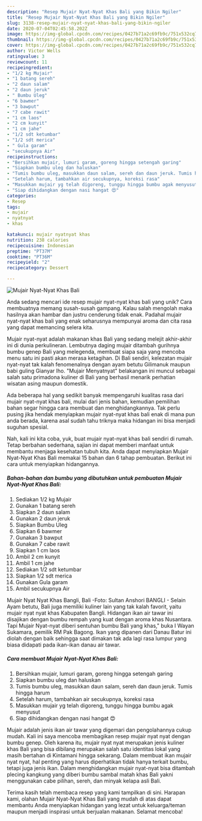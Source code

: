 ```yaml
---
description: "Resep Mujair Nyat-Nyat Khas Bali yang Bikin Ngiler"
title: "Resep Mujair Nyat-Nyat Khas Bali yang Bikin Ngiler"
slug: 3138-resep-mujair-nyat-nyat-khas-bali-yang-bikin-ngiler
date: 2020-07-04T02:45:58.202Z
image: https://img-global.cpcdn.com/recipes/0427b71a2c69fb9c/751x532cq70/mujair-nyat-nyat-khas-bali-foto-resep-utama.jpg
thumbnail: https://img-global.cpcdn.com/recipes/0427b71a2c69fb9c/751x532cq70/mujair-nyat-nyat-khas-bali-foto-resep-utama.jpg
cover: https://img-global.cpcdn.com/recipes/0427b71a2c69fb9c/751x532cq70/mujair-nyat-nyat-khas-bali-foto-resep-utama.jpg
author: Victor Wells
ratingvalue: 3
reviewcount: 11
recipeingredient:
- "1/2 kg Mujair"
- "1 batang sereh"
- "2 daun salam"
- "2 daun jeruk"
- " Bumbu Uleg"
- "6 bawmer"
- "3 bawput"
- "7 cabe rawit"
- "1 cm laos"
- "2 cm kunyit"
- "1 cm jahe"
- "1/2 sdt ketumbar"
- "1/2 sdt merica"
- " Gula garam"
- "secukupnya Air"
recipeinstructions:
- "Bersihkan mujair, lumuri garam, goreng hingga setengah garing"
- "Siapkan bumbu uleg dan haluskan"
- "Tumis bumbu uleg, masukkan daun salam, sereh dan daun jeruk. Tumis hingga harum"
- "Setelah harum, tambahkan air secukupnya, koreksi rasa"
- "Masukkan mujair yg telah digoreng, tunggu hingga bumbu agak menyusut"
- "Siap dihidangkan dengan nasi hangat 😍"
categories:
- Resep
tags:
- mujair
- nyatnyat
- khas

katakunci: mujair nyatnyat khas 
nutrition: 238 calories
recipecuisine: Indonesian
preptime: "PT37M"
cooktime: "PT36M"
recipeyield: "2"
recipecategory: Dessert

---
```



![Mujair Nyat-Nyat Khas Bali](https://img-global.cpcdn.com/recipes/0427b71a2c69fb9c/751x532cq70/mujair-nyat-nyat-khas-bali-foto-resep-utama.jpg)

Anda sedang mencari ide resep mujair nyat-nyat khas bali yang unik? Cara membuatnya memang susah-susah gampang. Kalau salah mengolah maka hasilnya akan hambar dan justru cenderung tidak enak. Padahal mujair nyat-nyat khas bali yang enak seharusnya mempunyai aroma dan cita rasa yang dapat memancing selera kita.

Mujair nyat-nyat adalah makanan khas Bali yang sedang melejit akhir-akhir ini di dunia perkulineran. Lembutnya daging mujair ditambah gurihnya bumbu genep Bali yang melegenda, membuat siapa saja yang mencoba menu satu ini pasti akan merasa ketagihan. Di Bali sendiri, kelezatan mujair nyat-nyat tak kalah fenomenalnya dengan ayam betutu Gilimanuk maupun babi guling Gianyar lho. &#34;Mujair Menyatnyat&#34; belakangan ini muncul sebagai salah satu primadona kuliner di Bali yang berhasil menarik perhatian wisatan asing maupun domestik.

Ada beberapa hal yang sedikit banyak mempengaruhi kualitas rasa dari mujair nyat-nyat khas bali, mulai dari jenis bahan, kemudian pemilihan bahan segar hingga cara membuat dan menghidangkannya. Tak perlu pusing jika hendak menyiapkan mujair nyat-nyat khas bali enak di mana pun anda berada, karena asal sudah tahu triknya maka hidangan ini bisa menjadi suguhan spesial.


Nah, kali ini kita coba, yuk, buat mujair nyat-nyat khas bali sendiri di rumah. Tetap berbahan sederhana, sajian ini dapat memberi manfaat untuk membantu menjaga kesehatan tubuh kita. Anda dapat menyiapkan Mujair Nyat-Nyat Khas Bali memakai 15 bahan dan 6 tahap pembuatan. Berikut ini cara untuk menyiapkan hidangannya.

<!--inarticleads1-->

##### Bahan-bahan dan bumbu yang dibutuhkan untuk pembuatan Mujair Nyat-Nyat Khas Bali:

1. Sediakan 1/2 kg Mujair
1. Gunakan 1 batang sereh
1. Siapkan 2 daun salam
1. Gunakan 2 daun jeruk
1. Siapkan  Bumbu Uleg
1. Siapkan 6 bawmer
1. Gunakan 3 bawput
1. Gunakan 7 cabe rawit
1. Siapkan 1 cm laos
1. Ambil 2 cm kunyit
1. Ambil 1 cm jahe
1. Sediakan 1/2 sdt ketumbar
1. Siapkan 1/2 sdt merica
1. Gunakan  Gula garam
1. Ambil secukupnya Air


Mujair Nyat Nyat Khas Bangli, Bali -Foto: Sultan Anshori BANGLI - Selain Ayam betutu, Bali juga memiliki kuliner lain yang tak kalah favorit, yaitu mujair nyat nyat khas Kabupaten Bangli. Hidangan ikan air tawar ini disajikan dengan bumbu rempah yang kuat dengan aroma khas Nusantara. Tapi Mujair Nyat-nyat diberi sentuhan bumbu Bali yang khas,&#34; buka I Wayan Sukamara, pemilik RM Pak Bagong. Ikan yang dipanen dari Danau Batur ini diolah dengan baik sehingga saat dimakan tak ada lagi rasa lumpur yang biasa didapati pada ikan-ikan danau air tawar. 

<!--inarticleads2-->

##### Cara membuat Mujair Nyat-Nyat Khas Bali:

1. Bersihkan mujair, lumuri garam, goreng hingga setengah garing
1. Siapkan bumbu uleg dan haluskan
1. Tumis bumbu uleg, masukkan daun salam, sereh dan daun jeruk. Tumis hingga harum
1. Setelah harum, tambahkan air secukupnya, koreksi rasa
1. Masukkan mujair yg telah digoreng, tunggu hingga bumbu agak menyusut
1. Siap dihidangkan dengan nasi hangat 😍


Mujair adalah jenis ikan air tawar yang digemari dan pengolahannya cukup mudah. Kali ini saya mencoba membagikan resep mujair nyat nyat dengan bumbu genep. Oleh karena itu, mujair nyat nyat merupakan jenis kuliner khas Bali yang bisa dibilang merupakan salah satu identitas lokal yang masih bertahan di Kintamani hingga sekarang. Dalam membuat ikan mujair nyat nyat, hal penting yang harus diperhatikan tidak hanya terkait bumbu, tetapi juga jenis ikan. Dalam menghidangkan mujair nyat-nyat bisa ditambah plecing kangkung yang diberi bumbu sambal matah khas Bali yakni menggunakan cabe pilihan, sereh, dan minyak kelapa asli Bali. 

Terima kasih telah membaca resep yang kami tampilkan di sini. Harapan kami, olahan Mujair Nyat-Nyat Khas Bali yang mudah di atas dapat membantu Anda menyiapkan hidangan yang lezat untuk keluarga/teman maupun menjadi inspirasi untuk berjualan makanan. Selamat mencoba!
